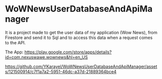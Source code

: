 # WoWNewsUserDatabaseAndApiManager
It is a project made to get the user data of my application (Wow News), from Firestore and send it to Sql and to access this data when a request comes to the API.



The App: https://play.google.com/store/apps/details?id=com.nexuswawe.wownews&hl=en_US

https://github.com/YKarayel/WoWNewsUserDatabaseAndApiManager/assets/121500914/c7f1a7a2-5951-46dc-a37d-21889364bce4
